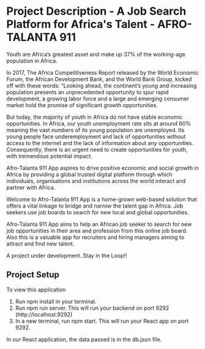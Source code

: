 # Project Description - A Job Search Platform for Africa's Talent - AFRO-TALANTA 911

Youth are Africa’s greatest asset and make up 37% of the working-age population in Africa.

In 2017, The Africa Competitiveness Report released by the World Economic Forum, the African Development Bank, and the World Bank Group, kicked off with these words: “Looking ahead, the continent’s young and increasing population presents an unprecedented opportunity to spur rapid development, a growing labor force and a large and emerging consumer market hold the promise of significant growth opportunities.

But today, the majority of youth in Africa do not have stable economic opportunities. In Africa, our youth unemployment rate sits at around 60% meaning the vast numbers of its young population are unemployed. Its young people face underemployment and lack of opportunities without access to the internet and the lack of information about any opportunities. Consequently, there is an urgent need to create opportunities for youth, with tremendous potential impact.

Afro-Talanta 911 App aspires to drive positive economic and social growth in Africa by providing a global trusted digital platform through which individuals, organisations and institutions across the world interact and partner with Africa.

Welcome to Afro-Talanta 911 App is a home-grown web-based solution that offers a vital linkage to bridge and narrow the talent gap in Africa. Job seekers use job boards to search for new local and global opportunities.

Afro-Talanta 911 App aims to help an African job seeker to search for new job opportunities in their area and profession from this online job board. Also this is a valuable app for recruiters and hiring managers aiming to attract and find new talent.

A project under development..Stay in the Loop!!
 
 ## Project Setup
To view this application

1. Run npm install in your terminal.
2. Run npm run server. This will run your backend on port 9292 (http://localhost:9292)
3. In a new terminal, run npm start. This will run your React app on port 9292.

In our React application, the data passed is in the db.json file. 



